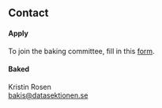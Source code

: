 ## Contact

#### Apply

To join the baking committee, fill in this [form](https://dsekt.se/baka).

#### Baked

Kristin Rosen</br>
[bakis@datasektionen.se](mailto:bakis@datasektionen.se)
